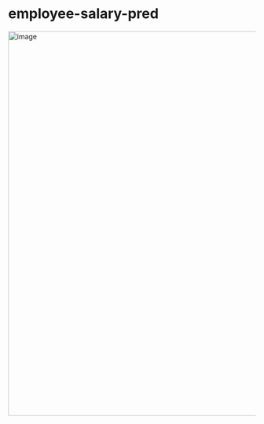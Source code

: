 # employee-salary-pred

<img width="1538" height="782" alt="image" src="https://github.com/user-attachments/assets/07c1b60c-dc23-41c3-822e-8396ef5ce085" />
